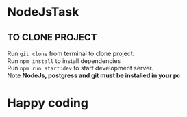 # NodeJsTask
## TO CLONE PROJECT
Run `git clone` from terminal to clone project.  
Run `npm install` to install dependencies  
Run `npm run start:dev` to start development server.   
Note **NodeJs, postgress and git must be installed in your pc**  
# Happy coding
